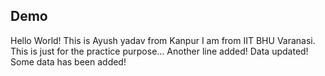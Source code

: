 ## Demo 
Hello World!
This is Ayush yadav from Kanpur
I am from IIT BHU Varanasi.
This is just for the practice purpose...
Another line added!
Data updated!
Some data has been added!
